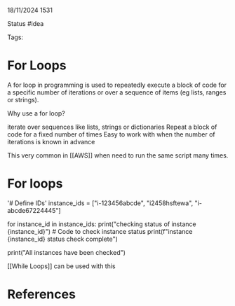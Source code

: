 18/11/2024 1531

Status #idea

Tags:

# For Loops

A for loop in programming is used to repeatedly execute a block of code for a specific number of iterations or over a sequence of items (eg lists, ranges or strings).

Why use a for loop?

iterate over sequences like lists, strings or dictionaries 
Repeat a block of code for a fixed number of times
Easy to work with when the number of iterations is known in advance

This very common in [[AWS]] when need to run the same script many times.

# For loops

'# Define IDs'
instance_ids = ["i-123456abcde", "i2458hsftewa", "i-abcde67224445"]

for instance_id in instance_ids:
    print("checking status of instance {instance_id}")
    # Code to check instance status
    print(f"instance {instance_id} status check complete")

print("All instances have been checked")

[[While Loops]] can be used with this







# References
